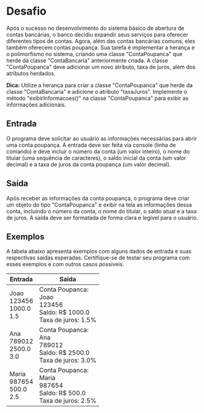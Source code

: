 # Desafio

Após o sucesso no desenvolvimento do sistema básico de abertura de contas bancárias, o banco decidiu expandir seus serviços para oferecer diferentes tipos de contas. Agora, além das contas bancárias comuns, eles também oferecem contas poupança. Sua tarefa é implementar a herança e o polimorfismo no sistema, criando uma classe "ContaPoupanca" que herde da classe "ContaBancaria" anteriormente criada. A classe "ContaPoupanca" deve adicionar um novo atributo, taxa de juros, além dos atributos herdados.

**Dica:** Utilize a herança para criar a classe "ContaPoupanca" que herde da classe "ContaBancaria" e adicione o atributo "taxaJuros". Implemente o método "exibirInformacoes()" na classe "ContaPoupanca" para exibir as informações adicionais.

## Entrada

O programa deve solicitar ao usuário as informações necessárias para abrir uma conta poupança. A entrada deve ser feita via console (linha de comando) e deve incluir o número da conta (um valor inteiro), o nome do titular (uma sequência de caracteres), o saldo inicial da conta (um valor decimal) e a taxa de juros da conta poupança (um valor decimal).

## Saída

Após receber as informações da conta poupança, o programa deve criar um objeto do tipo "ContaPoupanca" e exibir na tela as informações dessa conta, incluindo o número da conta, o nome do titular, o saldo atual e a taxa de juros. A saída deve ser formatada de forma clara e legível para o usuário.

## Exemplos

A tabela abaixo apresenta exemplos com alguns dados de entrada e suas respectivas saídas esperadas. Certifique-se de testar seu programa com esses exemplos e com outros casos possíveis.

| Entrada | Saída |
| --- | --- |
| Joao<br>123456<br>1000.0<br>1.5 | Conta Poupanca:<br>Joao<br>123456<br>Saldo: R$ 1000.0<br>Taxa de juros: 1.5% |
| Ana<br>789012<br>2500.0<br>3.0 | Conta Poupanca:<br>Ana<br>789012<br>Saldo: R$ 2500.0<br>Taxa de juros: 3.0% |
| Maria<br>987654<br>500.0<br>2.5 | Conta Poupanca:<br>Maria<br>987654<br>Saldo: R$ 500.0<br>Taxa de juros: 2.5% |
